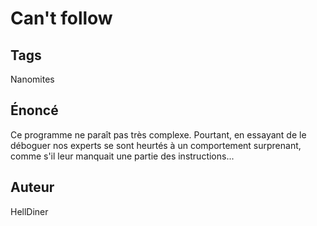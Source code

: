 # Can't follow

## Tags
Nanomites

## Énoncé
Ce programme ne paraît pas très complexe. Pourtant, en essayant de le déboguer nos experts se sont heurtés à un comportement surprenant, comme s'il leur manquait une partie des instructions...

## Auteur
HellDiner

